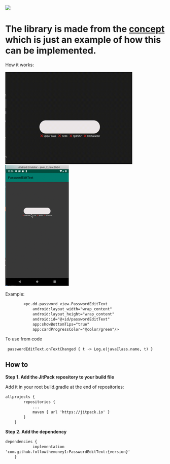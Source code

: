 [![](https://jitpack.io/v/followthemoney1/PasswordEditText.svg)](https://jitpack.io/#followthemoney1/PasswordEditText)

# The library is made from the [concept](https://www.uplabs.com/posts/password-strength-interaction) which is just an example of how this can be implemented. 

How it works:

<img src="https://github.com/followthemoney1/PasswordEditText/blob/master/ScreenRecording20190408at1%20(3).gif" data-canonical-src="https://github.com/followthemoney1/PasswordEditText/blob/master/ScreenRecording20190408at1%20(3).gif?raw=true?raw=true" width="400" height="290" />


<img src="https://github.com/followthemoney1/PasswordEditText/blob/master/Screen%20Recording%202019-04-08%20at%2012.26.40.gif" data-canonical-src="https://github.com/followthemoney1/PasswordEditText/blob/master/Screen%20Recording%202019-04-08%20at%2012.26.40.gif?raw=true" width="200" height="380" />




Example:
```
        <pc.dd.password_view.PasswordEditText
            android:layout_width="wrap_content"
            android:layout_height="wrap_content"
            android:id="@+id/passwordEditText"
            app:showBottomTips="true"
            app:cardProgressColor="@color/green"/>
```
To use from code

``` passwordEditText.onTextChanged { t -> Log.e(javaClass.name, t) }```


## How to
**Step 1. Add the JitPack repository to your build file**

Add it in your root build.gradle at the end of repositories:
```
allprojects {
		repositories {
			...
			maven { url 'https://jitpack.io' }
		}
	}
 ```
**Step 2. Add the dependency**
```
dependencies {
	        implementation 'com.github.followthemoney1:PasswordEditText:{version}'
	}
```
